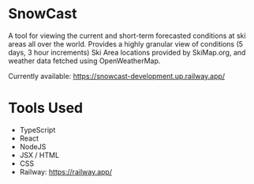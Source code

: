 # SnowCast
A tool for viewing the current and short-term forecasted conditions at ski areas all over the world.
Provides a highly granular view of conditions (5 days, 3 hour increments)
Ski Area locations provided by SkiMap.org, and weather data fetched using OpenWeatherMap.

Currently available: https://snowcast-development.up.railway.app/

# Tools Used
 - TypeScript
 - React
 - NodeJS
 - JSX / HTML
 - CSS
 - Railway: https://railway.app/
